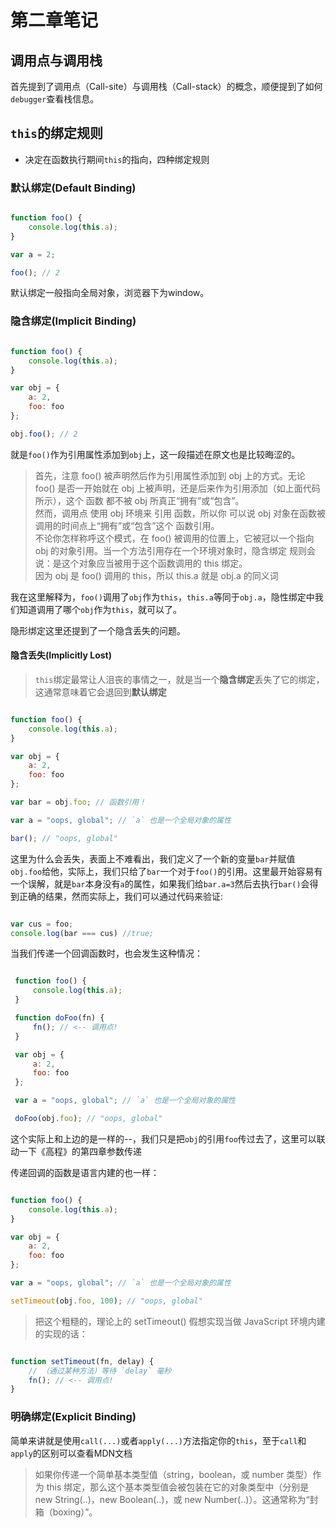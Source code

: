 # 第二章笔记

## 调用点与调用栈

首先提到了调用点（Call-site）与调用栈（Call-stack）的概念，顺便提到了如何`debugger`查看栈信息。

## `this`的绑定规则

- 决定在函数执行期间`this`的指向，四种绑定规则

### 默认绑定(Default Binding)

```javascript

function foo() {
    console.log(this.a);
}

var a = 2;

foo(); // 2

```

默认绑定一般指向全局对象，浏览器下为window。

### 隐含绑定(Implicit Binding)

```javascript

function foo() {
    console.log(this.a);
}

var obj = {
    a: 2,
    foo: foo
};

obj.foo(); // 2

```

就是`foo()`作为引用属性添加到`obj`上，这一段描述在原文也是比较晦涩的。

>首先，注意 foo() 被声明然后作为引用属性添加到 obj 上的方式。无论 foo() 是否一开始就在 obj 上被声明，还是后来作为引用添加（如上面代码所示），这个 函数 都不被 obj 所真正“拥有”或“包含”。  
然而，调用点 使用 obj 环境来 引用 函数，所以你 可以说 obj 对象在函数被调用的时间点上“拥有”或“包含”这个 函数引用。  
不论你怎样称呼这个模式，在 foo() 被调用的位置上，它被冠以一个指向 obj 的对象引用。当一个方法引用存在一个环境对象时，隐含绑定 规则会说：是这个对象应当被用于这个函数调用的 this 绑定。  
因为 obj 是 foo() 调用的 this，所以 this.a 就是 obj.a 的同义词

我在这里解释为，`foo()`调用了`obj`作为`this`，`this.a`等同于`obj.a`，隐性绑定中我们知道调用了哪个`obj`作为`this`，就可以了。

隐形绑定这里还提到了一个隐含丢失的问题。

#### 隐含丢失(Implicitly Lost)

> `this`绑定最常让人沮丧的事情之一，就是当一个**隐含绑定**丢失了它的绑定，这通常意味着它会退回到**默认绑定**

```javascript

function foo() {
    console.log(this.a);
}

var obj = {
    a: 2,
    foo: foo
};

var bar = obj.foo; // 函数引用！

var a = "oops, global"; // `a` 也是一个全局对象的属性

bar(); // "oops, global"

```

这里为什么会丢失，表面上不难看出，我们定义了一个新的变量`bar`并赋值`obj.foo`给他，实际上，我们只给了`bar`一个对于`foo()`的引用。这里最开始容易有一个误解，就是`bar`本身没有`a`的属性，如果我们给`bar.a=3`然后去执行`bar()`会得到正确的结果，然而实际上，我们可以通过代码来验证:

```javascript

var cus = foo;
console.log(bar === cus) //true;

```

当我们传递一个回调函数时，也会发生这种情况：

```javascript

 function foo() {
     console.log(this.a);
 }

 function doFoo(fn) {
     fn(); // <-- 调用点!
 }

 var obj = {
     a: 2,
     foo: foo
 };

 var a = "oops, global"; // `a` 也是一个全局对象的属性

 doFoo(obj.foo); // "oops, global"

```

这个实际上和上边的是一样的--，我们只是把`obj`的引用`foo`传过去了，这里可以联动一下《高程》的第四章参数传递

传递回调的函数是语言内建的也一样：

```javascript

function foo() {
    console.log(this.a);
}

var obj = {
    a: 2,
    foo: foo
};

var a = "oops, global"; // `a` 也是一个全局对象的属性

setTimeout(obj.foo, 100); // "oops, global"

```

> 把这个粗糙的，理论上的 setTimeout() 假想实现当做 JavaScript 环境内建的实现的话：

```javascript

function setTimeout(fn, delay) {
    // （通过某种方法）等待 `delay` 毫秒
    fn(); // <-- 调用点!
}

```

### 明确绑定(Explicit Binding)

简单来讲就是使用`call(...)`或者`apply(...)`方法指定你的`this`，至于`call`和`apply`的区别可以查看MDN文档

>如果你传递一个简单基本类型值（string，boolean，或 number 类型）作为 this 绑定，那么这个基本类型值会被包装在它的对象类型中（分别是 new String(..)，new Boolean(..)，或 new Number(..)）。这通常称为“封箱（boxing）”。